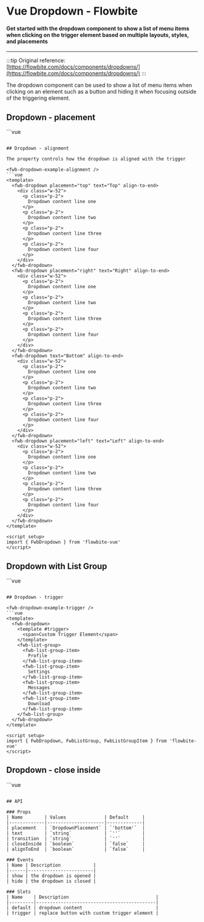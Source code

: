 <script setup>
import FwbDropdownExamplePlacement from './dropdown/examples/FwbDropdownExamplePlacement.vue';
import FwbDropdownExampleAlignment from './dropdown/examples/FwbDropdownExampleAlignment.vue';
import FwbDropdownExampleListGroup from './dropdown/examples/FwbDropdownExampleListGroup.vue';
import FwbDropdownExampleTrigger from './dropdown/examples/FwbDropdownExampleTrigger.vue';
import FwbDropdownExampleCloseInside from './dropdown/examples/FwbDropdownExampleCloseInside.vue';
</script>

# Vue Dropdown - Flowbite

#### Get started with the dropdown component to show a list of menu items when clicking on the trigger element based on multiple layouts, styles, and placements

---

:::tip
Original reference: [https://flowbite.com/docs/components/dropdowns/](https://flowbite.com/docs/components/dropdowns/)
:::

The dropdown component can be used to show a list of menu items when clicking on an element such as a button and hiding it when focusing outside of the triggering element.

## Dropdown - placement

<fwb-dropdown-example-placement />
```vue
<template>
  <fwb-dropdown placement="top" text="Top">
    <div class="w-52">
      <p class="p-2">
        Dropdown content line one
      </p>
      <p class="p-2">
        Dropdown content line two
      </p>
      <p class="p-2">
        Dropdown content line three
      </p>
      <p class="p-2">
        Dropdown content line four
      </p>
    </div>
  </fwb-dropdown>
  <fwb-dropdown placement="right" text="Right">
    <div class="w-52">
      <p class="p-2">
        Dropdown content line one
      </p>
      <p class="p-2">
        Dropdown content line two
      </p>
      <p class="p-2">
        Dropdown content line three
      </p>
      <p class="p-2">
        Dropdown content line four
      </p>
    </div>
  </fwb-dropdown>
  <fwb-dropdown text="Bottom">
    <div class="w-52">
      <p class="p-2">
        Dropdown content line one
      </p>
      <p class="p-2">
        Dropdown content line two
      </p>
      <p class="p-2">
        Dropdown content line three
      </p>
      <p class="p-2">
        Dropdown content line four
      </p>
    </div>
  </fwb-dropdown>
  <fwb-dropdown placement="left" text="Left">
    <div class="w-52">
      <p class="p-2">
        Dropdown content line one
      </p>
      <p class="p-2">
        Dropdown content line two
      </p>
      <p class="p-2">
        Dropdown content line three
      </p>
      <p class="p-2">
        Dropdown content line four
      </p>
    </div>
  </fwb-dropdown>
</template>

<script setup>
import { FwbDropdown } from 'flowbite-vue'
</script>
```

## Dropdown - alignment

The property controls how the dropdown is aligned with the trigger

<fwb-dropdown-example-alignment />
```vue
<template>
  <fwb-dropdown placement="top" text="Top" align-to-end>
    <div class="w-52">
      <p class="p-2">
        Dropdown content line one
      </p>
      <p class="p-2">
        Dropdown content line two
      </p>
      <p class="p-2">
        Dropdown content line three
      </p>
      <p class="p-2">
        Dropdown content line four
      </p>
    </div>
  </fwb-dropdown>
  <fwb-dropdown placement="right" text="Right" align-to-end>
    <div class="w-52">
      <p class="p-2">
        Dropdown content line one
      </p>
      <p class="p-2">
        Dropdown content line two
      </p>
      <p class="p-2">
        Dropdown content line three
      </p>
      <p class="p-2">
        Dropdown content line four
      </p>
    </div>
  </fwb-dropdown>
  <fwb-dropdown text="Bottom" align-to-end>
    <div class="w-52">
      <p class="p-2">
        Dropdown content line one
      </p>
      <p class="p-2">
        Dropdown content line two
      </p>
      <p class="p-2">
        Dropdown content line three
      </p>
      <p class="p-2">
        Dropdown content line four
      </p>
    </div>
  </fwb-dropdown>
  <fwb-dropdown placement="left" text="Left" align-to-end>
    <div class="w-52">
      <p class="p-2">
        Dropdown content line one
      </p>
      <p class="p-2">
        Dropdown content line two
      </p>
      <p class="p-2">
        Dropdown content line three
      </p>
      <p class="p-2">
        Dropdown content line four
      </p>
    </div>
  </fwb-dropdown>
</template>

<script setup>
import { FwbDropdown } from 'flowbite-vue'
</script>
```

## Dropdown with List Group

<fwb-dropdown-example-list-group />
```vue
<template>
  <fwb-dropdown text="Menu">
    <fwb-list-group>
      <fwb-list-group-item>
        Profile
      </fwb-list-group-item>
      <fwb-list-group-item>
        Settings
      </fwb-list-group-item>
      <fwb-list-group-item>
        Messages
      </fwb-list-group-item>
      <fwb-list-group-item>
        Download
      </fwb-list-group-item>
    </fwb-list-group>
  </fwb-dropdown>
</template>

<script setup>
import { FwbDropdown, FwbListGroup, FwbListGroupItem } from 'flowbite-vue'
</script>
```

## Dropdown - trigger

<fwb-dropdown-example-trigger />
```vue
<template>
  <fwb-dropdown>
    <template #trigger>
      <span>Custom Trigger Element</span>
    </template>
    <fwb-list-group>
      <fwb-list-group-item>
        Profile
      </fwb-list-group-item>
      <fwb-list-group-item>
        Settings
      </fwb-list-group-item>
      <fwb-list-group-item>
        Messages
      </fwb-list-group-item>
      <fwb-list-group-item>
        Download
      </fwb-list-group-item>
    </fwb-list-group>
  </fwb-dropdown>
</template>

<script setup>
import { FwbDropdown, FwbListGroup, FwbListGroupItem } from 'flowbite-vue'
</script>
```

## Dropdown - close inside

<fwb-dropdown-example-close-inside />
```vue
<template>
  <fwb-dropdown text="Bottom" close-inside>
    <list-group>
      <list-group-item>
        Profile
      </list-group-item>
      <list-group-item>
        Settings
      </list-group-item>
      <list-group-item>
        Messages
      </list-group-item>
      <list-group-item>
        Download
      </list-group-item>
    </list-group>
  </fwb-dropdown>
</template>

<script setup>
import { FwbDropdown, ListGroup, ListGroupItem } from 'flowbite-vue'
</script>
```

## API

### Props
| Name        | Values              | Default     |
|-------------|---------------------|-------------|
| placement   | `DropdownPlacement` | `'bottom'`  |
| text        | `string`            | `''`        |
| transition  | `string`            | `''`        |
| closeInside | `boolean`           | `false`     |
| alignToEnd  | `boolean`           | `false`     |

### Events
| Name | Description            |
|------|------------------------|
| show | the dropdown is opened |
| hide | the dropdown is closed |

### Slots
| Name    | Description                                |
|---------|--------------------------------------------|
| default | dropdown content                           |
| trigger | replace button with custom trigger element |
